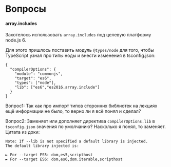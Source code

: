 # Вопросы

#### array.includes
Захотелось использовать `array.includes` под целевую платформу node.js 6.

Для этого пришлось поставить модуль `@types/node` для того,
чтобы TypeScript узнал про типы ноды и внести изменения в
tsconfig.json: 
```
{
  "compilerOptions": {
    "module": "commonjs",
    "target": "es6",
    "types": ["node"],
    "lib": ["es6","es2016.array.include"]
  }
}
```
Вопрос1: Так как про импорт типов сторонних библиотек на лекциях ещё
информации не было, то верно ли я всё понял и сделал?

Вопрос2: Заменяет или дополняет директива `compilerOptions.lib` в `tsconfig.json`
значения по умолчанию? Насколько я понял, то заменяет.  
Цитата из доки:
```
Note: If --lib is not specified a default library is injected.
The default library injected is:
 
► For --target ES5: dom,es5,scripthost
► For --target ES6: dom,es6,dom.iterable,scripthost
```
